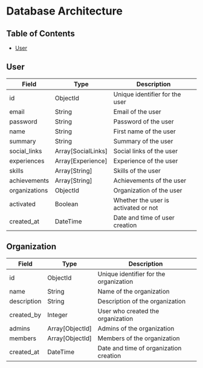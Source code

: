 # Database Architecture

## Table of Contents

- [User](#user)

## User

| Field | Type | Description |
| ----- | ---- | ----------- |
| id | ObjectId | Unique identifier for the user |
| email | String | Email of the user |
| password | String | Password of the user |
| name | String | First name of the user |
| summary | String | Summary of the user |
| social_links | Array[SocialLinks] | Social links of the user |
| experiences | Array[Experience] | Experience of the user |
| skills | Array[String] | Skills of the user |
| achievements | Array[String] | Achievements of the user |
| organizations | ObjectId | Organization of the user |
| activated | Boolean | Whether the user is activated or not |
| created_at | DateTime | Date and time of user creation |

## Organization

| Field | Type | Description |
| ----- | ---- | ----------- |
| id | ObjectId | Unique identifier for the organization |
| name | String | Name of the organization |
| description | String | Description of the organization |
| created_by | Integer | User who created the organization |
| admins | Array[ObjectId] | Admins of the organization |
| members | Array[ObjectId] | Members of the organization |
| created_at | DateTime | Date and time of organization creation |
